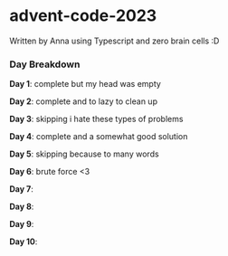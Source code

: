 # advent-code-2023

Written by Anna using Typescript and zero brain cells :D

### Day Breakdown


**Day 1**: complete but my head was empty

**Day 2**: complete and to lazy to clean up

**Day 3**: skipping i hate these types of problems

**Day 4**: complete and a somewhat good solution

**Day 5**: skipping because to many words 

**Day 6**: brute force <3

**Day 7**: 

**Day 8**: 

**Day 9**: 

**Day 10**: 
